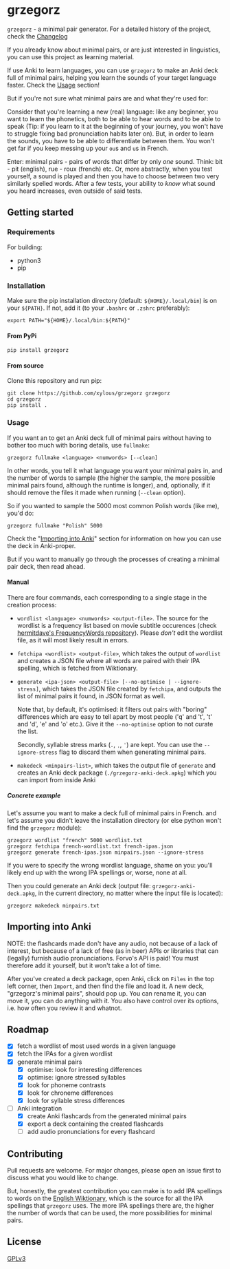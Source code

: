 # grzegorz

`grzegorz` - a minimal pair generator. For a detailed history of the project,
check the [Changelog](./Changelog.md)

If you already know about minimal pairs, or are just interested in linguistics,
you can use this project as learning material.

If use Anki to learn languages, you can use `grzegorz` to make an Anki deck full
of minimal pairs, helping you learn the sounds of your target language faster.
Check the [Usage](#usage) section!

But if you're not sure what minimal pairs are and what they're used for:

Consider that you're learning a new (real) language: like any beginner, you want
to learn the phonetics, both to be able to hear words and to be able to speak
(Tip: if you learn to it at the beginning of your journey, you won't have to
struggle fixing bad pronunciation habits later on). But, in order to learn the
sounds, you have to be able to differentiate between them. You won't get far if
you keep messing up your `ou`s and `u`s in French.

Enter: minimal pairs - pairs of words that differ by only *one* sound. Think:
bit - pit (english), rue - roux (french) etc. Or, more abstractly, when you test
yourself, a sound is played and then you have to choose between two very
similarly spelled words. After a few tests, your ability to *know* what sound
you heard increases, even outside of said tests.

## Getting started

### Requirements

For building:

- python3
- pip

### Installation

Make sure the pip installation directory (default: `${HOME}/.local/bin`) is on
your `${PATH}`. If not, add it (to your `.bashrc` or `.zshrc` preferably):

```
export PATH="${HOME}/.local/bin:${PATH}"
```

#### From PyPi

```
pip install grzegorz
```

#### From source

Clone this repository and run pip:

```
git clone https://github.com/xylous/grzegorz grzegorz
cd grzegorz
pip install .
```

### Usage

If you want an to get an Anki deck full of minimal pairs without having to
bother too much with boring details, use `fullmake`:

```
grzegorz fullmake <language> <numwords> [--clean]
```

In other words, you tell it what language you want your minimal pairs in, and
the number of words to sample (the higher the sample, the more possible minimal
pairs found, although the runtime is longer), and, optionally, if it should
remove the files it made when running (`--clean` option).

So if you wanted to sample the 5000 most common Polish words (like me), you'd
do:

```
grzegorz fullmake "Polish" 5000
```

Check the "[Importing into Anki](#importing-into-anki)" section for information
on how you can use the deck in Anki-proper.

But if you want to manually go through the processes of creating a minimal pair
deck, then read ahead.

#### Manual

There are four commands, each corresponding to a single stage in the creation
process:

- `wordlist <language> <numwords> <output-file>`. The source for the wordlist is
    a frequency list based on movie subtitle occurences (check
    [hermitdave's FrequencyWords
    repository](https://github.com/hermitdave/FrequencyWords/tree/master/content/2016)).
    Please *don't* edit the wordlist file, as it will most likely result in errors.

- `fetchipa <wordlist> <output-file>`, which takes the output of `wordlist` and
    creates a JSON file where all words are paired with their IPA spelling,
    which is fetched from Wiktionary.

- `generate <ipa-json> <output-file> [--no-optimise | --ignore-stress]`, which
    takes the JSON file created by `fetchipa`, and outputs the list of minimal
    pairs it found, in JSON format as well.

    Note that, by default, it's optimised: it filters out pairs with "boring"
    differences which are easy to tell apart by most people ('q' and 't', 't'
    and 'd', 'e' and 'o' etc.). Give it the `--no-optimise` option to not curate
    the list.

    Secondly, syllable stress marks (`.`, `ˌ`, `ˈ`) are kept. You can use the
    `--ignore-stress` flag to discard them when generating minimal pairs.

- `makedeck <minpairs-list>`, which takes the output file of `generate` and
    creates an Anki deck package (`./grzegorz-anki-deck.apkg`) which you can
    import from inside Anki

##### Concrete example

Let's assume you want to make a deck full of minimal pairs in French.
and let's assume you didn't leave the installation directory (or else python
won't find the `grzegorz` module):

```
grzegorz wordlist "french" 5000 wordlist.txt
grzegorz fetchipa french-wordlist.txt french-ipas.json
grzegorz generate french-ipas.json minpairs.json --ignore-stress
```

If you were to specify the wrong wordlist language, shame on you: you'll likely end
up with the wrong IPA spellings or, worse, none at all.

Then you could generate an Anki deck (output file: `grzegorz-anki-deck.apkg`, in
the current directory, no matter where the input file is located):

```
grzegorz makedeck minpairs.txt
```

## Importing into Anki

NOTE: the flashcards made don't have any audio, not because of a lack of
interest, but because of a lack of free (as in beer) APIs or libraries that can
(legally) furnish audio pronunciations. Forvo's API is paid! You must therefore
add it yourself, but it won't take a lot of time.

After you've created a deck package, open Anki, click on `Files` in the top left
corner, then `Import`, and then find the file and load it. A new deck,
"grzegorz's minimal pairs", should pop up. You can rename it, you can move it,
you can do anything with it. You also have control over its options, i.e. how
often you review it and whatnot.

## Roadmap

- [x] fetch a wordlist of most used words in a given language
- [x] fetch the IPAs for a given wordlist
- [x] generate minimal pairs
    - [x] optimise: look for interesting differences
    - [x] optimise: ignore stressed syllables
    - [x] look for phoneme contrasts
    - [x] look for chroneme differences
    - [x] look for syllable stress differences
- [ ] Anki integration
    - [x] create Anki flashcards from the generated minimal pairs
    - [x] export a deck containing the created flashcards
    - [ ] add audio pronunciations for every flashcard

## Contributing

Pull requests are welcome. For major changes, please open an issue first to
discuss what you would like to change.

But, honestly, the greatest contribution you can make is to add IPA spellings to
words on the [English Wiktionary](https://en.wiktionary.org), which is the
source for all the IPA spellings that `grzegorz` uses. The more IPA spellings
there are, the higher the number of words that can be used, the more
possibilities for minimal pairs.

## License

[GPLv3](./LICENSE)

